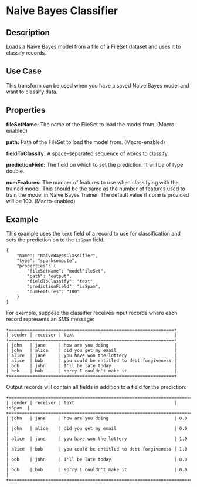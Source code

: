 # Naive Bayes Classifier


Description
-----------
Loads a Naive Bayes model from a file of a FileSet dataset and uses it to classify records.

Use Case
--------
This transform can be used when you have a saved Naive Bayes model and want to classify data.

Properties
----------
**fileSetName:** The name of the FileSet to load the model from. (Macro-enabled)

**path:** Path of the FileSet to load the model from. (Macro-enabled)

**fieldToClassify:** A space-separated sequence of words to classify.

**predictionField:** The field on which to set the prediction. It will be of type double.

**numFeatures:** The number of features to use when classifying with the trained model. This should be the same as
the number of features used to train the model in Naive Bayes Trainer. The default value if none is provided will be 100. (Macro-enabled)


Example
-------
This example uses the ``text`` field of a record to use for classification and sets the prediction
on to the ``isSpam`` field.

    {
        "name": "NaiveBayesClassifier",
        "type": "sparkcompute",
        "properties": {
            "fileSetName": "modelFileSet",
            "path": "output",
            "fieldToClassify": "text",
            "predictionField": "isSpam",
            "numFeatures": "100"
        }
    }


For example, suppose the classifier receives input records where each record represents an SMS message:

    +===============================================================+
    | sender | receiver | text                                      |
    +===============================================================+
    | john   | jane     | how are you doing                         |
    | john   | alice    | did you get my email                      |
    | alice  | jane     | you have won the lottery                  |
    | alice  | bob      | you could be entitled to debt forgiveness |
    | bob    | john     | I'll be late today                        |
    | bob    | bob      | sorry I couldn't make it                  |
    +===============================================================+

Output records will contain all fields in addition to a field for the prediction:

    +=========================================================================+
    | sender | receiver | text                                      | isSpam  |
    +=========================================================================+
    | john   | jane     | how are you doing                         | 0.0     |
    | john   | alice    | did you get my email                      | 0.0     |
    | alice  | jane     | you have won the lottery                  | 1.0     |
    | alice  | bob      | you could be entitled to debt forgiveness | 1.0     |
    | bob    | john     | I'll be late today                        | 0.0     |
    | bob    | bob      | sorry I couldn't make it                  | 0.0     |
    +=========================================================================+

